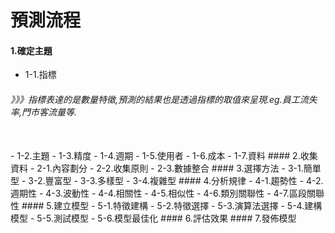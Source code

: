 # 預測流程


#### 1.確定主題
- 1-1.指標</br>
<h6> 》》》指標表達的是數量特徵,預測的結果也是透過指標的取值來呈現.eg.員工流失率,門市客流量等.</h6></br>
- 1-2.主題
- 1-3.精度
- 1-4.週期
- 1-5.使用者
- 1-6.成本
- 1-7.資料
#### 2.收集資料
- 2-1.內容劃分
- 2-2.收集原則
- 2-3.數據整合
#### 3.選擇方法
- 3-1.簡單型
- 3-2.豐富型
- 3-3.多樣型
- 3-4.複雜型
#### 4.分析規律
- 4-1.趨勢性
- 4-2.週期性
- 4-3.波動性
- 4-4.相關性
- 4-5.相似性
- 4-6.類別關聯性
- 4-7.區段關聯性
#### 5.建立模型
- 5-1.特徵建構
- 5-2.特徵選擇
- 5-3.演算法選擇
- 5-4.建構模型
- 5-5.測試模型
- 5-6.模型最佳化
#### 6.評估效果
#### 7.發佈模型

